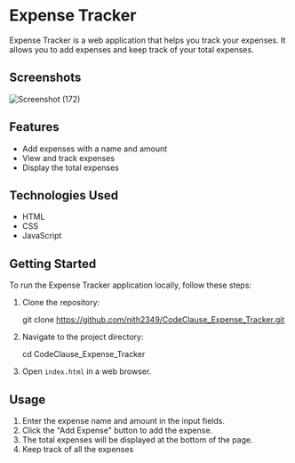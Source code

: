 # Expense Tracker

Expense Tracker is a web application that helps you track your expenses. It allows you to add expenses and keep track of your total expenses.

## Screenshots
![Screenshot (172)](https://github.com/nith2349/CodeClause_Expense_Tracker/assets/76637901/c8aa3e24-556d-40e8-b9ef-534b5337f2ce)


## Features

- Add expenses with a name and amount
- View and track expenses
- Display the total expenses

## Technologies Used

- HTML
- CSS
- JavaScript

## Getting Started

To run the Expense Tracker application locally, follow these steps:

1. Clone the repository:

    git clone https://github.com/nith2349/CodeClause_Expense_Tracker.git

3. Navigate to the project directory:

    cd CodeClause_Expense_Tracker

4. Open `index.html` in a web browser.

## Usage

1. Enter the expense name and amount in the input fields.
2. Click the "Add Expense" button to add the expense.
3. The total expenses will be displayed at the bottom of the page.
4. Keep track of all the expenses

